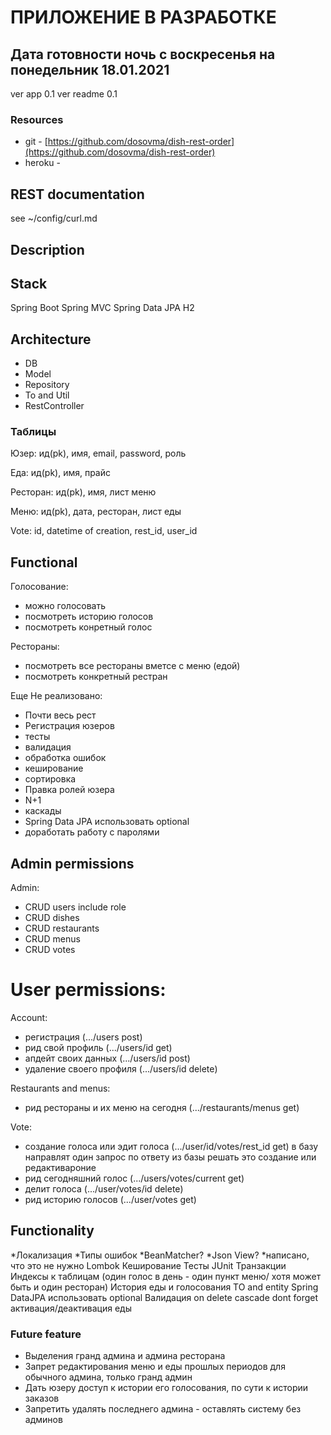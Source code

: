 # ПРИЛОЖЕНИЕ В РАЗРАБОТКЕ
## Дата готовности ночь с воскресенья на понедельник 18.01.2021

ver app 0.1
ver readme 0.1

### Resources
* git - [https://github.com/dosovma/dish-rest-order](https://github.com/dosovma/dish-rest-order)
* heroku - 

## REST documentation
see ~/config/curl.md

## Description

## Stack
Spring Boot
Spring MVC
Spring Data JPA
H2

## Architecture
* DB
* Model
* Repository
* To and Util
* RestController

### Таблицы

Юзер: ид(pk), имя, email, password, роль

Еда: ид(pk), имя, прайс

Ресторан: ид(pk), имя, лист меню

Меню: ид(pk), дата, ресторан, лист еды

Vote: id, datetime of creation, rest_id, user_id

## Functional

Голосование:
* можно голосовать
* посмотреть историю голосов
* посмотреть конретный голос

Рестораны:
* посмотреть все рестораны вметсе с меню (едой)
* посмотреть конкретный рестран

Еще Не реализовано:
* Почти весь рест
* Регистрация юзеров
* тесты
* валидация
* обработка ошибок
* кеширование
* сортировка
* Правка ролей юзера
* N+1
* каскады
* Spring Data JPA использовать optional
* доработать работу с паролями

## Admin permissions

Admin:
* CRUD users include role
* CRUD dishes
* CRUD restaurants
* CRUD menus
* CRUD votes

# User permissions:

Account:
* регистрация (.../users post)
* рид свой профиль (.../users/id get)
* апдейт своих данных (.../users/id post)
* удаление своего профиля (.../users/id delete)

Restaurants and menus:
* рид рестораны и их меню на сегодня (.../restaurants/menus get)

Vote:
* создание голоса или эдит голоса (.../user/id/votes/rest_id get) в базу направлят один запрос по ответу из базы решать
  это создание или редактивароние
* рид сегодняшний голос (.../users/votes/current get)
* делит голоса (.../user/votes/id delete)
* рид историю голосов (.../user/votes get)

## Functionality
*Локализация
*Типы ошибок
*BeanMatcher?
*Json View?
*написано, что это не нужно
Lombok
Кеширование
Тесты JUnit
Транзакции
Индексы к таблицам (один голос в день - один пункт меню/ хотя может быть и один ресторан)
История еды и голосования
TO and entity
Spring DataJPA использовать optional
Валидация
on delete cascade dont forget
активация/деактивация еды

### Future feature
* Выделения гранд админа и админа ресторана
* Запрет редактирования меню и еды прошлых периодов для обычного админа, только гранд админ
* Дать юзеру доступ к истории его голосования, по сути к истории заказов
* Запретить удалять последнего админа - оставлять систему без админов